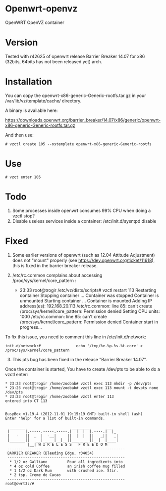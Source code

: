 Openwrt-openvz
==============

OpenWRT OpenVZ container

Version
=======

Tested with r42625 of openwrt release Barrier Breaker 14.07 for x86 (32bits, 64bits has not been released yet) arch.

Installation
============

You can copy the openwrt-x86-generic-Generic-rootfs.tar.gz in your /var/lib/vz/template/cache/ directory.

A binary is available here:

https://downloads.openwrt.org/barrier_breaker/14.07/x86/generic/openwrt-x86-generic-Generic-rootfs.tar.gz

And then use:

    # vzctl create 105 --ostemplate openwrt-x86-generic-Generic-rootfs

Use
===
    # vzct enter 105

Todo
====

1. Some processes inside openwrt consumes 99% CPU when doing a vzctl stop?
2. Disable useless services inside a container:
    /etc/init.d/sysntpd disable

Fixed
=====

1. Some earlier versions of openwrt (such as 12.04 Attitude Adjustment) does not "mount" properly (see https://dev.openwrt.org/ticket/11618), this is fixed in the barrier breaker release.
2. /etc/rc.common complains about accessing /proc/sys/kernel/core_pattern :

    * 23:33 root@trogir /etc/vz/dists/scripts# vzctl restart 113
    Restarting container
    Stopping container ...
    Container was stopped
    Container is unmounted
    Starting container ...
    Container is mounted
    Adding IP address(es): 192.168.20.113
    /etc/rc.common: line 85: can't create /proc/sys/kernel/core_pattern: Permission denied
    Setting CPU units: 1000
    /etc/rc.common: line 85: can't create /proc/sys/kernel/core_pattern: Permission denied
    Container start in progress...

To fix this issue, you need to comment this line in /etc/init.d/network:

    init.d/network:#                echo '/tmp/%e.%p.%s.%t.core' > /proc/sys/kernel/core_pattern 

3. This pts bug has been fixed in the release "Barrier Breaker 14.07".

Once the container is started, You have to create /dev/pts to be able to do a vzctl enter:

    * 23:23 root@trogir /home/zoobab# vzctl exec 113 mkdir -p /dev/pts            
    * 23:23 root@trogir /home/zoobab# vzctl exec 113 mount -t devpts none /dev/pts
    * 23:23 root@trogir /home/zoobab# vzctl enter 113                             
    entered into CT 113
    
    
    BusyBox v1.19.4 (2012-11-01 19:15:19 GMT) built-in shell (ash)
    Enter 'help' for a list of built-in commands.
    
      _______                     ________        __
     |       |.-----.-----.-----.|  |  |  |.----.|  |_
     |   -   ||  _  |  -__|     ||  |  |  ||   _||   _|
     |_______||   __|_____|__|__||________||__|  |____|
              |__| W I R E L E S S   F R E E D O M
     -----------------------------------------------------
     BARRIER BREAKER (Bleeding Edge, r34054)
     -----------------------------------------------------
      * 1/2 oz Galliano         Pour all ingredients into
      * 4 oz cold Coffee        an irish coffee mug filled
      * 1 1/2 oz Dark Rum       with crushed ice. Stir.
      * 2 tsp. Creme de Cacao
     -----------------------------------------------------
    root@owrt3:/#
